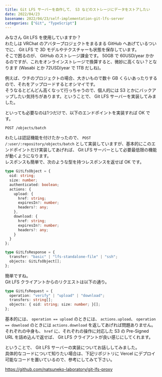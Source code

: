 ```yaml
---
title: Git LFS サーバーを自作して、 S3 などのストレージにデータをストアしたい
date: 2022/04/23
basename: 2022/04/23/self-implementation-git-lfs-server
categories: ["Git", "TypeScript"]
---
```


みなさん Git LFS を使用していますか？  
わたしは VRChat のアバタープロジェクトをまるまる GitHub へあげているついでに、 Git LFS で 3D モデルやテクスチャーも状態を保存しています。  
そこで困るのが、 GitHub のストレージ課金です。 50GB で 60USD/year かかるのですが、これをオンラインストレージで換算すると、微妙に高くない？となります (Wasabi とか 72USD/year で 1TB だしね)。

例えば、ウチのプロジェクトの場合、大きいもので数十 GB くらいあったりするので、それをアップロードするとオシマイです。  
そうなるとどんどん高くなって行っちゃうので、個人的には S3 とかにバックアップしたい気持ちがあります。ということで、 Git LFS サーバーを実装してみました。

といっても必要なのは1つだけで、以下のエンドポイントを実装すれば OK です。

```
POST /objects/batch
```

わたしは認証機能を付けたかったので、 `POST /:user/:repository/objects/batch` として実装していますが、基本的にこのエンドポイントだけ実装してあげれば、 Git LFS サーバーとして必要最低限の機能が動くようになります。  
レスポンスも簡単で、次のような型を持つレスポンスを返せば OK です。

```typescript
type GitLfsObject = {
  oid: string;
  size: number;
  authenticated: boolean;
  actions: {
    upload: {
      href: string;
      expiresIn?: number;
      headers?: any;
    },
    download: {
      href: string;
      expiresIn?: number;
      headers?: any;
    }
  }
};

type GitLfsResponse = {
  transfer: "basic" | "lfs-standalone-file" | "ssh";
  objects: GitLfsObject[];
};
```

簡単ですね。  
Git LFS クライアントからのリクエストは以下の通り。

```typescript
type GitLfsRequest = {
  operation: "verify" | "upload" | "download";
  transfers: string[];
  objects: { oid: string; size: number; }[];
};
```

基本的には、 `operation == upload` のときには、 `actions.upload`、 `operation == download` のときには `actions.download` を返してあげれば問題ありません。  
それぞれの中身も、 `href` に、それぞれの操作に対応した S3 の Pre-Signed URL を詰め込んで返せば、 Git LFS クライアントが良い感じにしてくれます。

ということで、 Git LFS サーバーの実装についてお話ししてみました。  
具体的なコードについて知りたい場合は、下記リポジトリに Vercel にデプロイ可能なコードを置いているので、参考にしてみて下さい。

https://github.com/natsuneko-laboratory/git-lfs-proxy
